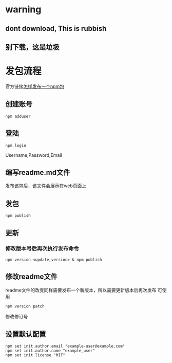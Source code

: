 # warning

## dont download, This is rubbish

## 别下载，这是垃圾

# 发包流程

官方链接[怎样发布一个npm包](https://www.npmjs.cn/getting-started/publishing-npm-packages/)

## 创建账号

```
npm adduser
```

## 登陆

```
npm login
```

Username,Password,Email

## 编写readme.md文件

发布该包后，该文件会展示在web页面上

## 发包

```
npm publish
```

## 更新

### 修改版本号后再次执行发布命令

```
npm version <update_version> & npm publish
```

## 修改readme文件

readme文件的改变同样需要发布一个新版本，所以需要更新版本后再次发布
可使用

```
npm version patch
```

修改修订号

## 设置默认配置

```
npm set init.author.email "example-user@example.com"
npm set init.author.name "example_user"
npm set init.license "MIT"
```
